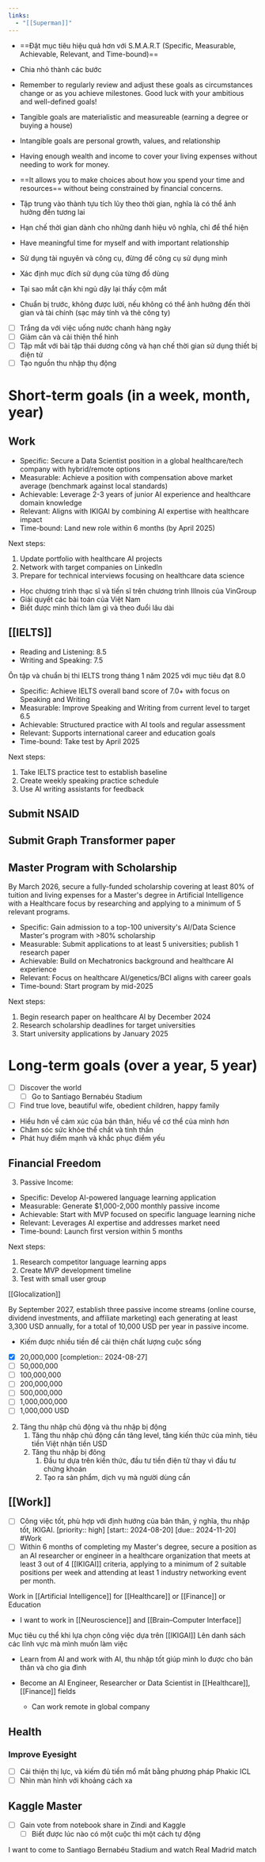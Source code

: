 ```yaml
---
links:
  - "[[Superman]]"
---
```


- ==Đặt mục tiêu hiệu quả hơn với S.M.A.R.T (Specific, Measurable, Achievable, Relevant, and Time-bound)==
- Chia nhỏ thành các bước
- Remember to regularly review and adjust these goals as circumstances change or as you achieve milestones. Good luck with your ambitious and well-defined goals!
- Tangible goals are materialistic and measureable (earning a degree or buying a house)
- Intangible goals are personal growth, values, and relationship

- Having enough wealth and income to cover your living expenses without needing to work for money.
- ==It allows you to make choices about how you spend your time and resources== without being constrained by financial concerns. 
- Tập trung vào thành tựu tích lũy theo thời gian, nghĩa là có thể ảnh hưởng đến tương lai
- Hạn chế thời gian dành cho những danh hiệu vô nghĩa, chỉ để thể hiện

- Have meaningful time for myself and with important relationship
- Sử dụng tài nguyên và công cụ, đừng để công cụ sử dụng mình
- Xác định mục đích sử dụng của từng đồ dùng
- Tại sao mắt cận khi ngủ dậy lại thấy cộm mắt

- Chuẩn bị trước, không được lười, nếu không có thể ảnh hưởng đến thời gian và tài chính (sạc máy tính và thẻ công ty)

- [ ] Trắng da với việc uống nước chanh hàng ngày
- [ ] Giảm cân và cải thiện thể hình
- [ ] Tập mắt với bài tập thái dương công và hạn chế thời gian sử dụng thiết bị điện tử
- [ ] Tạo nguồn thu nhập thụ động

# Short-term goals (in a week, month, year)

## Work

- Specific: Secure a Data Scientist position in a global healthcare/tech company with hybrid/remote options
- Measurable: Achieve a position with compensation above market average (benchmark against local standards)
- Achievable: Leverage 2-3 years of junior AI experience and healthcare domain knowledge
- Relevant: Aligns with IKIGAI by combining AI expertise with healthcare impact
- Time-bound: Land new role within 6 months (by April 2025)

Next steps:
1. Update portfolio with healthcare AI projects
2. Network with target companies on LinkedIn
3. Prepare for technical interviews focusing on healthcare data science

- Học chương trình thạc sĩ và tiến sĩ trên chương trình Illnois của VinGroup
- Giải quyết các bài toán của Việt Nam
- Biết được mình thích làm gì và theo đuổi lâu dài

## [[IELTS]]

- Reading and Listening: 8.5
- Writing and Speaking: 7.5

Ôn tập và chuẩn bị thi IELTS trong tháng 1 năm 2025 với mục tiêu đạt 8.0

- Specific: Achieve IELTS overall band score of 7.0+ with focus on Speaking and Writing
- Measurable: Improve Speaking and Writing from current level to target 6.5
- Achievable: Structured practice with AI tools and regular assessment
- Relevant: Supports international career and education goals
- Time-bound: Take test by April 2025

Next steps:
1. Take IELTS practice test to establish baseline
2. Create weekly speaking practice schedule
3. Use AI writing assistants for feedback

## Submit NSAID 
## Submit Graph Transformer paper

## Master Program with Scholarship

By March 2026, secure a fully-funded scholarship covering at least 80% of tuition and living expenses for a Master's degree in Artificial Intelligence with a Healthcare focus by researching and applying to a minimum of 5 relevant programs.

- Specific: Gain admission to a top-100 university's AI/Data Science Master's program with >80% scholarship
- Measurable: Submit applications to at least 5 universities; publish 1 research paper
- Achievable: Build on Mechatronics background and healthcare AI experience
- Relevant: Focus on healthcare AI/genetics/BCI aligns with career goals
- Time-bound: Start program by mid-2025

Next steps:
1. Begin research paper on healthcare AI by December 2024
2. Research scholarship deadlines for target universities
3. Start university applications by January 2025

# Long-term goals (over a year, 5 year)

- [ ] Discover the world
	- [ ] Go to Santiago Bernabéu Stadium
- [ ] Find true love, beautiful wife, obedient children, happy family

- Hiểu hơn về cảm xúc của bản thân, hiểu về cơ thể của mình hơn
- Chăm sóc sức khỏe thể chất và tinh thần
- Phát huy điểm mạnh và khắc phục điểm yếu

## Financial Freedom

3. Passive Income:
- Specific: Develop AI-powered language learning application
- Measurable: Generate $1,000-2,000 monthly passive income
- Achievable: Start with MVP focused on specific language learning niche
- Relevant: Leverages AI expertise and addresses market need
- Time-bound: Launch first version within 5 months

Next steps:
1. Research competitor language learning apps
2. Create MVP development timeline
3. Test with small user group

[[Glocalization]]

By September 2027, establish three passive income streams (online course, dividend investments, and affiliate marketing) each generating at least 3,300 USD annually, for a total of 10,000 USD per year in passive income.

- Kiếm được nhiều tiền để cải thiện chất lượng cuộc sống

- [x] 20,000,000  [completion:: 2024-08-27]
- [ ] 50,000,000
- [ ] 100,000,000
- [ ] 200,000,000
- [ ] 500,000,000
- [ ] 1,000,000,000
- [ ] 1,000,000 USD

2. Tăng thu nhập chủ động và thu nhập bị động
	1. Tăng thu nhập chủ động cần tăng level, tăng kiến thức của mình, tiêu tiền Việt nhận tiền USD
	2. Tăng thu nhập bị đông
		1. Đầu tư dựa trên kiến thức, đầu tư tiền điện tử thay vì đầu tư chứng khoán
		2. Tạo ra sản phẩm, dịch vụ mà người dùng cần

## [[Work]]

- [ ] Công việc tốt, phù hợp với định hướng của bản thân, ý nghĩa, thu nhập tốt, IKIGAI. [priority:: high] [start:: 2024-08-20] [due:: 2024-11-20] #Work 
- [ ] Within 6 months of completing my Master's degree, secure a position as an AI researcher or engineer in a healthcare organization that meets at least 3 out of 4 [[IKIGAI]] criteria, applying to a minimum of 2 suitable positions per week and attending at least 1 industry networking event per month.

Work in [[Artificial Intelligence]] for [[Healthcare]] or [[Finance]] or Education
- I want to work in [[Neuroscience]] and [[Brain–Computer Interface]]

Mục tiêu cụ thể khi lựa chọn công việc dựa trên [[IKIGAI]]
Lên danh sách các lĩnh vực mà mình muốn làm việc

- Learn from AI and work with AI, thu nhập tốt giúp mình lo được cho bản thân và cho gia đình

- Become an AI Engineer, Researcher or Data Scientist in [[Healthcare]], [[Finance]] fields
	- Can work remote in global company

## Health

### Improve Eyesight

- [ ] Cải thiện thị lực, và kiếm đủ tiền mổ mắt bằng phương pháp Phakic ICL
- [ ] Nhìn màn hình với khoảng cách xa

## Kaggle Master 

- [ ] Gain vote from notebook share in Zindi and Kaggle
	- [ ] Biết được lúc nào có một cuộc thi một cách tự động

I want to come to Santiago Bernabéu Stadium and watch Real Madrid match